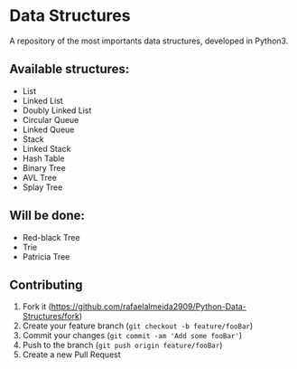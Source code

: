 # Data Structures

A repository of the most importants data structures, developed in Python3.

## Available structures:

* List
* Linked List
* Doubly Linked List
* Circular Queue
* Linked Queue
* Stack
* Linked Stack
* Hash Table
* Binary Tree
* AVL Tree
* Splay Tree
  
## Will be done:
* Red-black Tree
* Trie
* Patricia Tree


## Contributing

1. Fork it (<https://github.com/rafaelalmeida2909/Python-Data-Structures/fork>)
2. Create your feature branch (`git checkout -b feature/fooBar`)
3. Commit your changes (`git commit -am 'Add some fooBar'`)
4. Push to the branch (`git push origin feature/fooBar`)
5. Create a new Pull Request

